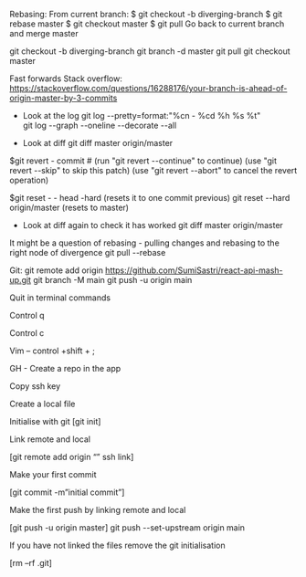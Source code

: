 Rebasing:
From current branch:
$ git checkout -b diverging-branch
$ git rebase master
$ git checkout master
$ git pull
Go back to current branch and merge master

git checkout -b diverging-branch
git branch -d master
git pull
git checkout master

Fast forwards
Stack overflow: https://stackoverflow.com/questions/16288176/your-branch-is-ahead-of-origin-master-by-3-commits

- Look at the log
  git log --pretty=format:"%cn - %cd %h %s %t"  
  git log --graph --oneline --decorate --all

- Look at diff
  git diff master origin/master

$git revert - commit #
(run "git revert --continue" to continue)
(use "git revert --skip" to skip this patch)
(use "git revert --abort" to cancel the revert operation)

$git reset - - head -hard (resets it to one commit previous)
git reset --hard origin/master (resets to master)

- Look at diff again to check it has worked
  git diff master origin/master

It might be a question of rebasing - pulling changes and rebasing to the right node of divergence
git pull --rebase

Git:
git remote add origin https://github.com/SumiSastri/react-api-mash-up.git
git branch -M main
git push -u origin main

Quit in terminal commands

Control q

Control c

Vim – control +shift + ;

GH - Create a repo in the app

Copy ssh key

Create a local file

Initialise with git [git init]

Link remote and local

[git remote add origin “” ssh link]

Make your first commit

[git commit -m”initial commit”]

Make the first push by linking remote and local

[git push -u origin master]
git push --set-upstream origin main

If you have not linked the files remove the git initialisation

[rm –rf .git]